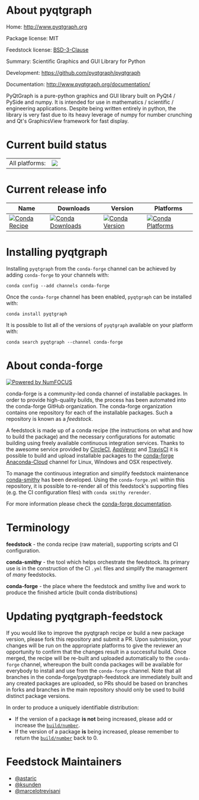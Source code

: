 About pyqtgraph
===============

Home: http://www.pyqtgraph.org

Package license: MIT

Feedstock license: [BSD-3-Clause](https://github.com/conda-forge/pyqtgraph-feedstock/blob/master/LICENSE.txt)

Summary: Scientific Graphics and GUI Library for Python

Development: https://github.com/pyqtgraph/pyqtgraph

Documentation: http://www.pyqtgraph.org/documentation/

PyQtGraph is a pure-python graphics and GUI library built on PyQt4 /
PySide and numpy. It is intended for use in mathematics / scientific /
engineering applications. Despite being written entirely in python, the
library is very fast due to its heavy leverage of numpy for number
crunching and Qt's GraphicsView framework for fast display.


Current build status
====================


<table><tr><td>All platforms:</td>
    <td>
      <a href="https://dev.azure.com/conda-forge/feedstock-builds/_build/latest?definitionId=4130&branchName=master">
        <img src="https://dev.azure.com/conda-forge/feedstock-builds/_apis/build/status/pyqtgraph-feedstock?branchName=master">
      </a>
    </td>
  </tr>
</table>

Current release info
====================

| Name | Downloads | Version | Platforms |
| --- | --- | --- | --- |
| [![Conda Recipe](https://img.shields.io/badge/recipe-pyqtgraph-green.svg)](https://anaconda.org/conda-forge/pyqtgraph) | [![Conda Downloads](https://img.shields.io/conda/dn/conda-forge/pyqtgraph.svg)](https://anaconda.org/conda-forge/pyqtgraph) | [![Conda Version](https://img.shields.io/conda/vn/conda-forge/pyqtgraph.svg)](https://anaconda.org/conda-forge/pyqtgraph) | [![Conda Platforms](https://img.shields.io/conda/pn/conda-forge/pyqtgraph.svg)](https://anaconda.org/conda-forge/pyqtgraph) |

Installing pyqtgraph
====================

Installing `pyqtgraph` from the `conda-forge` channel can be achieved by adding `conda-forge` to your channels with:

```
conda config --add channels conda-forge
```

Once the `conda-forge` channel has been enabled, `pyqtgraph` can be installed with:

```
conda install pyqtgraph
```

It is possible to list all of the versions of `pyqtgraph` available on your platform with:

```
conda search pyqtgraph --channel conda-forge
```


About conda-forge
=================

[![Powered by NumFOCUS](https://img.shields.io/badge/powered%20by-NumFOCUS-orange.svg?style=flat&colorA=E1523D&colorB=007D8A)](http://numfocus.org)

conda-forge is a community-led conda channel of installable packages.
In order to provide high-quality builds, the process has been automated into the
conda-forge GitHub organization. The conda-forge organization contains one repository
for each of the installable packages. Such a repository is known as a *feedstock*.

A feedstock is made up of a conda recipe (the instructions on what and how to build
the package) and the necessary configurations for automatic building using freely
available continuous integration services. Thanks to the awesome service provided by
[CircleCI](https://circleci.com/), [AppVeyor](https://www.appveyor.com/)
and [TravisCI](https://travis-ci.com/) it is possible to build and upload installable
packages to the [conda-forge](https://anaconda.org/conda-forge)
[Anaconda-Cloud](https://anaconda.org/) channel for Linux, Windows and OSX respectively.

To manage the continuous integration and simplify feedstock maintenance
[conda-smithy](https://github.com/conda-forge/conda-smithy) has been developed.
Using the ``conda-forge.yml`` within this repository, it is possible to re-render all of
this feedstock's supporting files (e.g. the CI configuration files) with ``conda smithy rerender``.

For more information please check the [conda-forge documentation](https://conda-forge.org/docs/).

Terminology
===========

**feedstock** - the conda recipe (raw material), supporting scripts and CI configuration.

**conda-smithy** - the tool which helps orchestrate the feedstock.
                   Its primary use is in the construction of the CI ``.yml`` files
                   and simplify the management of *many* feedstocks.

**conda-forge** - the place where the feedstock and smithy live and work to
                  produce the finished article (built conda distributions)


Updating pyqtgraph-feedstock
============================

If you would like to improve the pyqtgraph recipe or build a new
package version, please fork this repository and submit a PR. Upon submission,
your changes will be run on the appropriate platforms to give the reviewer an
opportunity to confirm that the changes result in a successful build. Once
merged, the recipe will be re-built and uploaded automatically to the
`conda-forge` channel, whereupon the built conda packages will be available for
everybody to install and use from the `conda-forge` channel.
Note that all branches in the conda-forge/pyqtgraph-feedstock are
immediately built and any created packages are uploaded, so PRs should be based
on branches in forks and branches in the main repository should only be used to
build distinct package versions.

In order to produce a uniquely identifiable distribution:
 * If the version of a package **is not** being increased, please add or increase
   the [``build/number``](https://conda.io/docs/user-guide/tasks/build-packages/define-metadata.html#build-number-and-string).
 * If the version of a package **is** being increased, please remember to return
   the [``build/number``](https://conda.io/docs/user-guide/tasks/build-packages/define-metadata.html#build-number-and-string)
   back to 0.

Feedstock Maintainers
=====================

* [@astaric](https://github.com/astaric/)
* [@ksunden](https://github.com/ksunden/)
* [@marcelotrevisani](https://github.com/marcelotrevisani/)

